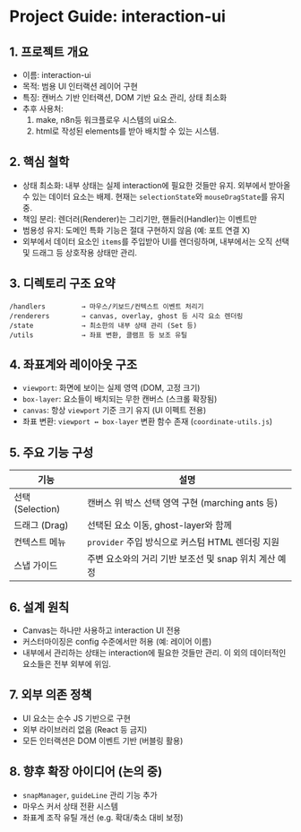 # Project Guide: interaction-ui

## 1. 프로젝트 개요

- 이름: interaction-ui
- 목적: 범용 UI 인터랙션 레이어 구현
- 특징: 캔버스 기반 인터랙션, DOM 기반 요소 관리, 상태 최소화
- 추후 사용처: 
    1. make, n8n등 워크플로우 시스템의 ui요소.
    2. html로 작성된 elements를 받아 배치할 수 있는 시스템.

## 2. 핵심 철학

- 상태 최소화: 내부 상태는 실제 interaction에 필요한 것들만 유지. 외부에서 받아올 수 있는 데이터 요소는 배제. 현재는  `selectionState`와 `mouseDragState`를 유지 중.
- 책임 분리: 렌더러(Renderer)는 그리기만, 핸들러(Handler)는 이벤트만
- 범용성 유지: 도메인 특화 기능은 절대 구현하지 않음 (예: 포트 연결 X)
- 외부에서 데이터 요소인 `items`를 주입받아 UI를 렌더링하며, 내부에서는 오직 선택 및 드래그 등 상호작용 상태만 관리.

## 3. 디렉토리 구조 요약

```
/handlers         → 마우스/키보드/컨텍스트 이벤트 처리기
/renderers        → canvas, overlay, ghost 등 시각 요소 렌더링
/state            → 최소한의 내부 상태 관리 (Set 등)
/utils            → 좌표 변환, 클램프 등 보조 유틸
```

## 4. 좌표계와 레이아웃 구조

- `viewport`: 화면에 보이는 실제 영역 (DOM, 고정 크기)
- `box-layer`: 요소들이 배치되는 무한 캔버스 (스크롤 확장됨)
- `canvas`: 항상 `viewport` 기준 크기 유지 (UI 이펙트 전용)
- 좌표 변환: `viewport ↔ box-layer` 변환 함수 존재 (`coordinate-utils.js`)

## 5. 주요 기능 구성

| 기능 | 설명 |
|------|------|
| 선택 (Selection) | 캔버스 위 박스 선택 영역 구현 (marching ants 등) |
| 드래그 (Drag) | 선택된 요소 이동, ghost-layer와 함께 |
| 컨텍스트 메뉴 | `provider` 주입 방식으로 커스텀 HTML 렌더링 지원 |
| 스냅 가이드 | 주변 요소와의 거리 기반 보조선 및 snap 위치 계산 예정 |

## 6. 설계 원칙

- Canvas는 하나만 사용하고 interaction UI 전용
- 커스터마이징은 config 수준에서만 허용 (예: 레이어 이름)
- 내부에서 관리하는 상태는 interaction에 필요한 것들만 관리. 이 외의 데이터적인 요소들은 전부 외부에 위임.

## 7. 외부 의존 정책

- UI 요소는 순수 JS 기반으로 구현
- 외부 라이브러리 없음 (React 등 금지)
- 모든 인터랙션은 DOM 이벤트 기반 (버블링 활용)

## 8. 향후 확장 아이디어 (논의 중)

- `snapManager`, `guideLine` 관리 기능 추가
- 마우스 커서 상태 전환 시스템
- 좌표계 조작 유틸 개선 (e.g. 확대/축소 대비 보정)

